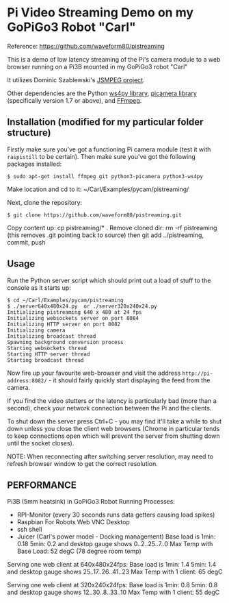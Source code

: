 # Pi Video Streaming Demo on my GoPiGo3 Robot "Carl"

Reference:  https://github.com/waveform80/pistreaming


This is a demo of low latency streaming of the Pi's camera module to
a web browser running on a Pi3B mounted in my GoPiGo3 robot "Carl"

It utilizes Dominic Szablewski's 
[JSMPEG project](https://github.com/phoboslab/jsmpeg). 

Other dependencies are the Python [ws4py library](http://ws4py.readthedocs.org/), 
[picamera library](http://picamera.readthedocs.org/) (specifically version 1.7 or above),
and [FFmpeg](http://ffmpeg.org).


## Installation  (modified for my particular folder structure)

Firstly make sure you've got a functioning Pi camera module (test it with
`raspistill` to be certain). Then make sure you've got the following packages
installed:

    $ sudo apt-get install ffmpeg git python3-picamera python3-ws4py

Make location and cd to it:  ~/Carl/Examples/pycam/pistreaming/

Next, clone the repository:

    $ git clone https://github.com/waveform80/pistreaming.git

Copy content up:  cp pistreaming/* .
Remove cloned dir: rm -rf pistreaming
(this removes .git pointing back to source)
then git add ../pistreaming, commit, push


## Usage

Run the Python server script which should print out a load of stuff
to the console as it starts up:

    $ cd ~/Carl/Examples/pycam/pistreaming
    $ ./server640x480x24.py  or ./server320x240x24.py
    Initializing pistreaming 640 x 480 at 24 fps
    Initializing websockets server on port 8084
    Initializing HTTP server on port 8082
    Initializing camera
    Initializing broadcast thread
    Spawning background conversion process
    Starting websockets thread
    Starting HTTP server thread
    Starting broadcast thread

Now fire up your favourite web-browser and visit the address
`http://pi-address:8082/` - it should fairly quickly start displaying the feed
from the camera. 

If you find the video stutters or the latency is particularly bad (more than a
second), check your network connection between the Pi and the clients.

To shut down the server press Ctrl+C - you may find it'll take a while
to shut down unless you close the client web browsers (Chrome in particular
tends to keep connections open which will prevent the server from shutting down
until the socket closes).

NOTE: When reconnecting after switching server resolution, may need to refresh browser 
window to get the correct resolution.


## PERFORMANCE

Pi3B (5mm heatsink) in GoPiGo3 Robot
Running Processes:
- RPI-Monitor (every 30 seconds runs data getters causing load spikes)
- Raspbian For Robots Web VNC Desktop
- ssh shell
- Juicer (Carl's power model - Docking management)
Base load is 1min: 0.18  5min: 0.2 and desktop gauge shows 0..2..25..7..0
Max Temp with Base Load: 52 degC (78 degree room temp)

Serving one web client at 640x480x24fps:
Base load is 1min: 1.4 5min: 1.4 and desktop gauge shows 25..17..26..41..23
Max Temp with 1 client: 65 degC

Serving one web client at 320x240x24fps:
Base load is 1min: 0.8 5min: 0.8 and desktop gauge shows 12..30..8..33..10
Max Temp with 1 client: 55 degC


